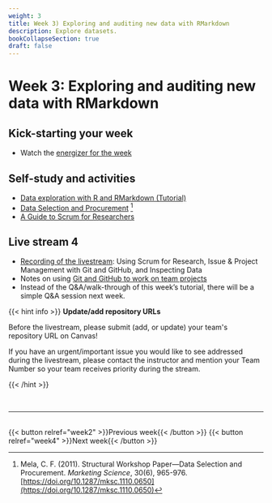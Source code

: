 ```yaml
---
weight: 3
title: Week 3) Exploring and auditing new data with RMarkdown
description: Explore datasets.
bookCollapseSection: true
draft: false
---
```


# Week 3: Exploring and auditing new data with RMarkdown

<!--__Obtain business and data understanding, and explore data in R__-->

## Kick-starting your week
- Watch the [energizer for the week](https://youtu.be/1SdXWc_tQgk)

<!--## Kick-starting your week
- Watch [the energizer for the week](https://youtu.be/2xc6a2BCEAQ) on YouTube!
00->
-->

## Self-study and activities
- [Data exploration with R and RMarkdown (Tutorial)](docs/tutorials/data-exploration-in-r)
- [Data Selection and Procurement](https://doi.org/10.1287/mksc.1110.0650) [^1]
- [A Guide to Scrum for Researchers](https://tilburgsciencehub.com/learn/scrum)

<!--- Demo clips on efficiency gains <!-- (2-minute clips); or podcasts-->

## Live stream 4
- [Recording of the livestream](https://youtu.be/HBVUBeU2I_4): Using Scrum for Research, Issue & Project Management with Git and GitHub, and Inspecting Data
- Notes on using [Git and GitHub to work on team projects](git_notes.pdf)
- Instead of the Q&A/walk-through of this week’s tutorial, there will be a simple Q&A session next week.

<!--- [Activity to explore new data](activity.md)
-->

{{< hint info >}}
__Update/add repository URLs__

Before the livestream, please submit (add, or update) your team's repository URL on Canvas!

If you have an urgent/important issue you would like to see addressed during the livestream, please contact the instructor and mention your Team Number so your team receives priority during the stream.

{{< /hint >}}



[^1]: Mela, C. F. (2011). Structural Workshop Paper—Data Selection and Procurement. *Marketing Science*, 30(6), 965-976. [https://doi.org/10.1287/mksc.1110.0650](https://doi.org/10.1287/mksc.1110.0650)

<!--

Meetup
- Introduction to the course *live*
  - Course objectives and practical arrangements
  - Workflow overview
  - Relevance of workflow management
-->
<!--  - Any remaining questions, please post them by DEADLINE on XXXX-->

<!--
- Reading: Web scraping workflow

- Self-study
  - Readings
    - Web scraping article Hannes/Johannes/Abhi/Andrew
    - Ethics in scraping and APIs

  - Video: Assessing research fit of web scraping and APIs [recorded]


- Self study
  - sdasd
    - data enrichment (e.g., ML APIs)
    - data collection and intelligence (e.g., search; chartmetric)
    - market research (e.g., pricewatch)

-->




<!-- Hybrid teams
-->

<!--(Module 1b: Legality and Terms of Use
paper? advice?))-->

<br>

---
<br>
{{< button relref="week2" >}}Previous week{{< /button >}}
{{< button relref="week4" >}}Next week{{< /button >}}
